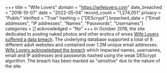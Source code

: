 +++
title = "Wife Lovers"
domain = "https://wifelovers.com"
date_breached = "2018-10-07"
date = "2022-05-04"
record_count = "1,274,051"
privacy = "Public"
Verified = "True"
hashing = ["DEScrypt"]
breached_data = ["Email addresses", "IP addresses", "Names", "Passwords", "Usernames"]
categories = []
acknowledged = "No"
+++
In October 2018, the site dedicated to posting naked photos and other erotica of wives <a href="https://arstechnica.com/information-technology/2018/10/hack-on-8-adult-websites-exposes-oodles-of-intimate-user-data/" target="_blank" rel="noopener">Wife Lovers suffered a data breach</a>. The underlying database supported a total of 8 different adult websites and contained over 1.2M unique email addresses. <a href="https://web.archive.org/web/20181020185005/http://wifelovers.com/" target="_blank" rel="noopener">Wife Lovers acknowledged the breach</a> which impacted names, usernames, email and IP addresses and passwords hashed using the weak DEScrypt algorithm. The breach has been marked as &quot;sensitive&quot; due to the nature of the site.
